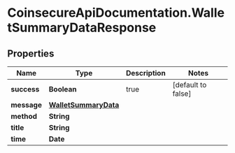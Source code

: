 # CoinsecureApiDocumentation.WalletSummaryDataResponse

## Properties
Name | Type | Description | Notes
------------ | ------------- | ------------- | -------------
**success** | **Boolean** | true | [default to false]
**message** | [**WalletSummaryData**](WalletSummaryData.md) |  | 
**method** | **String** |  | 
**title** | **String** |  | 
**time** | **Date** |  | 


